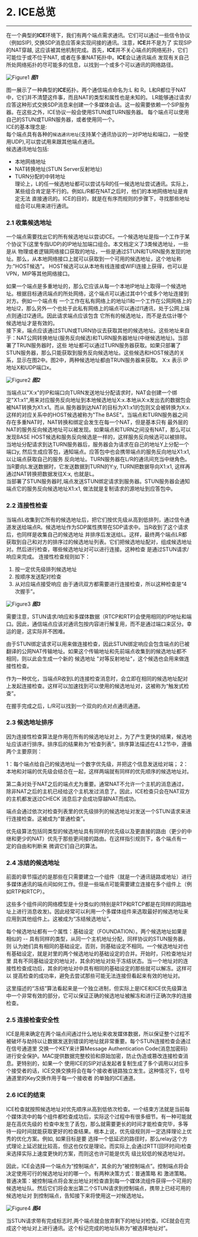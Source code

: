 ﻿# 2. ICE总览
------
在一个典型的**ICE**环境下，我们有两个端点需求通讯。它们可以通过一些信令协议（例如SIP), 交换SDP消息应答来实现间接的通讯。注意，**ICE**并不是为了
实现SIP的NAT穿越, 这应该被其他机制完成。首先，**ICE**并不关心端点的网络拓扑，它们可能位于或不位于NAT, 或者在多重NAT拓扑中。**ICE**会让通讯端点
发现有关自己所处网络拓扑的尽可能多的信息，以找到一个或多个可以通讯的网络路径。

![Figure1](https://github.com/dryad60/RFC5254_Translate/blob/master/images/Figure1.png?raw=true) ***图1***  

图一展示了一种典型的**ICE**拓扑。两个通信端点命名为:L 和 R。L和R都位于NAT中，它们并不清楚这件事，而且NAT的类型和属性也是未知的。
LR能够通过请求/应答这种形式交换SDP消息来创建一个多媒体会话。这一般需要依赖一个SIP服务器。在这些之外，ICE协议一般会使用STUN或TURN服务器。
每个端点可以使用自己的STUN或TURN服务器，或者使用同一个。  
ICE的基本理念是:  
每个端点具有各种的`候选通讯地址`(支持某个通讯协议的一对IP地址和端口，一般使用UDP),可以尝试用来跟其他端点通讯。  
候选通讯地址包括:  
+ 本地网络地址
+ NAT转换地址(STUN Server反射地址)
+ TURN分配的中转地址  
理论上，L的任一候选地址都可以尝试与R的任一候选地址尝试通讯。实际上，某些组合肯定是不行的。例如L/R都在NAT之后时，他们的本地网络地址是肯定无法
直接通讯的。ICE的目的，就是在有序而规则的步骤下，寻找那些地址组合可以用来进行通讯。


### 2.1 收集候选地址  
  
一个端点需要找出它的所有候选地址以尝试ICE。一个候选地址是指一个工作于某个协议下(这里专指UDP)的IP地址加端口组合。本文档定义了3类候选地址，一些是从
物理或者逻辑网络接口获取的地址，一些是通过STUN和TURN服务发现的地址。那么，从本地网络接口上就可以获取到一个可用的候选地址，这个地址称为:"HOST候选"。
HOST候选可以从本地有线连接或WIFI连接上获得，也可以是VPN，MIP等其他网络接口。  

如果一个端点是多重地址的，那么它应该从每一个本地IP地址上取得一个候选地址。根据目标通讯端点的所处网络，这个端点可以通过其中1个或多个地址连接到对方。例如一个端点有
一个工作在私有网络上的地址I1和一个工作在公网网络上的地址I2，那么另外一个也处于此私有网络上的端点可以通过I1通讯，处于公网上端点则通过I2通讯。因此请求端点应该包含
它所有的候选地址，而不是去估计哪个候选地址才是有效的。  
接下来，端点应该通过STUN或TURN协议去获取其他的候选地址。这些地址来自于：NAT公网转换地址(服务反向候选)和TURN服务器地址(中继候选地址)。当部署了TRUN服务器时，这些
地址都可以通过TURN服务器获取。如果只部署了STUN服务器，那么只能获取到服务反向候选地址。这些候选和HOST候选的关系，显示在图2中。图2中，两种候选地址都由TRUN服务器来获取。
X:x 表示 IP地址X和UDP端口x。  

![Figure2](https://github.com/dryad60/RFC5254_Translate/blob/master/images/Figure2.png?raw=true) ***图2***  

当端点以"X:x"的IP和端口向TURN发送地址分配请求时，NAT会创建一个绑定"X1:x1",用来对应服务反向地址到本地候选地址X:x.本地从X:x发出去的数据包会被NAT转换为X1:x1。而从
服务器到达NAT的目标为X1:x1的包则又会被转换为X:x.这样的对应关系中的HOST候选被称为"The BASE"。当端点和TURN服务器之间存在多重NAT时，NAT转换和绑定会发生在每一个NAT，但是基本只有
最外层的NAT的服务反向候选地址可以被发现。如果端点和TURN之间没有NAT，那么可以发现BASE HOST候选和服务反向候选是一样的，这样服务反向候选可以被排除。  
当地址分配请求到达TURN服务器后，服务器会为请求在自己的地址Y上分配一个端口y, 然后生成应答包，通知端点。应答包中也会携带端点的服务反向地址X1:x1,以让端点获取自己的服务
反向地址。TURN服务器在L/R的通讯间充当中继角色。当R要向L发送数据时，它发送数据到TURN的Y:y, TURN把数据导向X1:x1, 这样再通过NAT转换把数据发往X:x, 也就是L。  
当部署了STUN服务器时,端点发送STUN绑定请求到服务器。STUN服务器会通知端点它的服务反向候选地址X1:x1, 做法就是复制请求的源地址到应答包中。


### 2.2 连接性检查

当端点L收集到它所有的候选地址后，把它们按优先级从高到低排列，通过信令通道发送给端点R。候选地址作为SDP属性携带在SDP请求中。当R收到了这个请求后，也同样是收集自己的候选地址
并排序后发送给L。这样，最终两个端点LR都获取到自己和对方的排序过的候选地址列表。它们把候选地址配对，组成候选地址对。然后进行检查，哪些候选地址对可以进行连接。这种检查
是通过STUN请求/响应来完成。
连接性检查规则如下：
1. 按一定优先级排列候选地址
2. 按顺序发送配对检查
3. 从对应端点接受响应
由于通讯双方都需要进行连接检查，所以这种检查是“4次握手”。

![Figure3](https://github.com/dryad60/RFC5254_Translate/blob/master/images/Figure3.png?raw=true) ***图3***

需要注意，STUN请求/响应和多媒体数据（RTCP和RTP)会使用相同的IP地址和端口。因此，通信端点应该对通讯包按内容进行解复用，而不是通过端口来区分。幸运的是，这实际并不困难。

由于STUN绑定请求可以用来做连接检查，因此STUN绑定响应会包含端点的已被翻译的公网NAT传输地址。如果这个传输地址和先前端点收集到的候选地址都不相同，则以此会生成一个新的
候选地址 "对等反射地址"，这个候选也会用来做连接性检查。

作为一种优化，当端点R收到L的连接检查消息时，会立即在相同的候选地址配对上发起连接检查。这样可以加速找到可以使用的候选地址对，这被称为“触发式检查”。

在握手完成之后，L/R可以找到一个双向的点对点通讯通道。

### 2.3 候选地址排序

因为连接性检查算法是作用在所有的候选地址对上，为了产生更快的结果，候选地址应该进行排序。排序后的结果称为“检查列表”。排序算法描述在4.1.2节中，遵循两个主要原则：

1：每个端点给自己的候选地址一个数字优先级，并把这个信息发送给对端；
2：本地和对端的优先级会结合在一起，这样两端就有同样的优先顺序的候选地址对。

第二条对处于NAT之后的端点尤为重要。通常NAT不允许一个主机的消息通过，除非NAT之后的主机已经给这个主机发过消息了。因此，ICE检查只会在NAT双方的主机都发送过CHECK
消息后才会成功穿越NAT而成功。

端点会通过依次对检查列表里的优先级排列的候选地址对发送一个STUN请求来进行连接检查。这被成为“普通检查”。

优先级算法包括同类型的候选地址具有同样的优先级以及更直接的路由（更少的中继和更少的NAT）优先于那些更间接的路由。在这样指引规则下，各个端点有一定的自由和判断来
微调它们自己的算法。

### 2.4 冻结的候选地址

前面的章节描述的是那些在只需要建立一个组件（就是一个通讯链路或地址）进行多媒体通讯的端点间如何工作。但是一些端点可能需要建立连接在多个组件上（例如RTP和RTCP）。

这些多个组件间的网络模型是十分类似的(特别是RTP和RTCP都是在同样的网路地址上进行消息收发)。因此经常可以利用一个多媒体组件来选取最好的候选地址来
应用到其他组件上。这被成为“冻结候选地址”。

每个候选地址都有一个属性：基础设定（FOUNDATION）。两个候选地址如果是相似的 -- 具有同样的类型，从同一个主机地址分配，同样协议的STUN服务器，则
认为她们具有相同的基础设定。否则，则基础设定不相同。一个候选地址对也有基础设定，就是对里的两个候选地址的基础设定的合并。开始时，只检查地址对里
具有不同基础设定的地址对，其余的地址对处于冻结状态。当一个地址对的连接性检查成功后，其余的地址对中具有相同的基础设定的那些就可以解冻。这样可以
提高检查的成功率，避免去尝试那些可能无法连接但看起来有效的地址对。

这里描述的“冻结”算法看起来是一个独立进制，但实际上是ICE和ICE优先级算法中一个非常有效的部分，它可以保证正确的候选地址被解冻和进行正确次序的连接检查。

### 2.5 连接检查安全性

ICE是用来确定在两个端点间通过什么地址来收发媒体数据，所以保证整个过程不被破坏与劫持以让数据发送到错误的地址就非常重要。每个STUN连接检查会通过在信号通道里
交换一个KEY来计算Message Authentication Code(消息加密码)进行安全保护。MAC提供数据完整校验和原始加密，防止伪造或篡改连接检查消息。更特别的，如果一个
使用ICE的SIP对话发起者复制生成了多个调用以对应多个接受者的话，ICE交换交换将会在每个接收者链路独立发生。这种情况下，信号通道里的Key交换作用于每一个接收者
的单独的ICE通道。

### 2.6 ICE的结束

ICE检查就按照候选地址对优先顺序从高到低依次检查。一个结束方法就是当前每个媒体流中的每个组件都检查成功后，实际这个过程中有很多细节。有一种可能就是在高优先级的
检查中发生了丢包，那么就需要更长的时间才能检查完毕，多等待一段时间就能获取更好的检查结果。根本上说，优先级规则并一定选择理论上优秀的优化方案。例如, 如果目标是要
选择一个低延迟的路径时，那么relay这个方式理论上延迟就比较高，但这也仅仅是理论。而实际上,会通过RTT(回环时间)检查来选择实际上速度更快的方案，而则这也许可能是优先
级比较低的候选地址对。

因此，ICE会选择一个端点为“控制端点”，其余的为“被控制端点”。控制端点将会决定使用可行的候选地址对的哪一个。有两种决策方式：普通策略 和 激进策略。
普通决策：被控制端点将会发出地址对检查直到每一个媒体流组件获得一个可用的候选地址队。然后它们将会发出第二个STUN请求到控制端点，携带上已经可用的候选地址对
到控制端点，告知接下来将使用这一对候选地址。

![Figure4](https://github.com/dryad60/RFC5254_Translate/blob/master/images/Figure4.png?raw=true) ***图4***

当STUN请求带有完成标志时,两个端点就会放弃剩下的地址对检查。ICE就会在完成这个地址对上进行通讯。这个标记完成的地址队称为“被选择地址对”。
  













